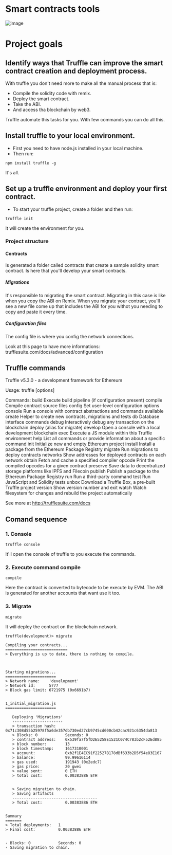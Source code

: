 # Smart contracts tools
![image](https://user-images.githubusercontent.com/73957838/113349971-3224d800-930f-11eb-9c3b-ff616e12294c.png)

# Project goals

## Identify ways that Truffle can improve the smart contract creation and deployment process.
With truffle you don't need more to make all the manual process that is:
- Compile the solidity code with remix.
- Deploy the smart contract.
- Take the ABI.
- And access tha blockchain by web3.

Truffle automate this tasks for you. With few commands you can do all this.

## Install truffle to your local environment.
- First you need to have node.js installed in your local machine.
- Then run:
```
npm install truffle -g
```

It's all.

## Set up a truffle environment and deploy your first contract.
- To start your truffle project, create a folder and then run:
```
truffle init
```
It will create the environment for you.

### Project structure

#### Contracts
Is generated a folder called contracts that create a sample solidity
smart contract.
Is here that you'll develop your smart contracts.

##### Migrations
It's responsible to migrating the smart contract. Migrating in this case is
like when you copy the ABI on Remix.
When you migrate your contract, you'll see a new file come up that includes
the ABI for you withot you needing to copy and paste it every time.

##### Configuration files
The config file is where you config the network connections.

Look at this page to have more informations:
trufflesuite.com/docs/advanced/configuration

## Truffle commands
Truffle v5.3.0 - a development framework for Ethereum

Usage: truffle <command> [options]

Commands:
  build     Execute build pipeline (if configuration present)
  compile   Compile contract source files
  config    Set user-level configuration options
  console   Run a console with contract abstractions and commands available
  create    Helper to create new contracts, migrations and tests
  db        Database interface commands
  debug     Interactively debug any transaction on the blockchain
  deploy    (alias for migrate)
  develop   Open a console with a local development blockchain
  exec      Execute a JS module within this Truffle environment
  help      List all commands or provide information about a specific command
  init      Initialize new and empty Ethereum project
  install   Install a package from the Ethereum Package Registry
  migrate   Run migrations to deploy contracts
  networks  Show addresses for deployed contracts on each network
  obtain    Fetch and cache a specified compiler
  opcode    Print the compiled opcodes for a given contract
  preserve  Save data to decentralized storage platforms like IPFS and Filecoin
  publish   Publish a package to the Ethereum Package Registry
  run       Run a third-party command
  test      Run JavaScript and Solidity tests
  unbox     Download a Truffle Box, a pre-built Truffle project
  version   Show version number and exit
  watch     Watch filesystem for changes and rebuild the project automatically

See more at http://trufflesuite.com/docs

## Comand sequence

### 1. Console
```
truffle console
```
It'll open the console of truffle to you execute the commands.

### 2. Execute command compile
```
compile
```
Here the contract is converted to bytecode to be execute by EVM.
The ABI is generated for another accounts that want use it too.

### 3. Migrate
```
migrate
```
It will deploy the contract on the blockchain network.

```
truffle(development)> migrate

Compiling your contracts...
===========================
> Everything is up to date, there is nothing to compile.



Starting migrations...
======================
> Network name:    'development'
> Network id:      5777
> Block gas limit: 6721975 (0x6691b7)


1_initial_migration.js
======================

   Deploying 'Migrations'
   ----------------------
   > transaction hash:    0x71c308d55b25978f5a6de357db730ed27cb9745cd600cb42cac921c6354da813
   > Blocks: 0            Seconds: 0
   > contract address:    0x539fa7f5fD2E5258E1521C074C783b2cF52Ed885
   > block number:        13
   > block timestamp:     1617310001
   > account:             0xb2f1E4EC91f22527B178dBf633b2D5f54e83E167
   > balance:             99.99616114
   > gas used:            191943 (0x2edc7)
   > gas price:           20 gwei
   > value sent:          0 ETH
   > total cost:          0.00383886 ETH


   > Saving migration to chain.
   > Saving artifacts
   -------------------------------------
   > Total cost:          0.00383886 ETH


Summary
=======
> Total deployments:   1
> Final cost:          0.00383886 ETH


- Blocks: 0            Seconds: 0
- Saving migration to chain.
```
